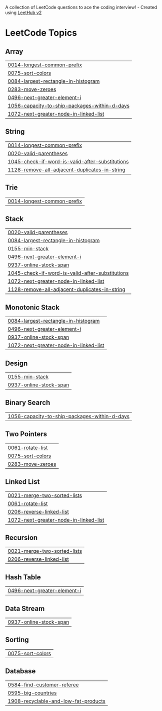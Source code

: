 A collection of LeetCode questions to ace the coding interview! - Created using [LeetHub v2](https://github.com/arunbhardwaj/LeetHub-2.0)
<!---LeetCode Topics Start-->
# LeetCode Topics
## Array
|  |
| ------- |
| [0014-longest-common-prefix](https://github.com/Shivamsingh7478/DSA/tree/master/0014-longest-common-prefix) |
| [0075-sort-colors](https://github.com/Shivamsingh7478/DSA/tree/master/0075-sort-colors) |
| [0084-largest-rectangle-in-histogram](https://github.com/Shivamsingh7478/DSA/tree/master/0084-largest-rectangle-in-histogram) |
| [0283-move-zeroes](https://github.com/Shivamsingh7478/DSA/tree/master/0283-move-zeroes) |
| [0496-next-greater-element-i](https://github.com/Shivamsingh7478/DSA/tree/master/0496-next-greater-element-i) |
| [1056-capacity-to-ship-packages-within-d-days](https://github.com/Shivamsingh7478/DSA/tree/master/1056-capacity-to-ship-packages-within-d-days) |
| [1072-next-greater-node-in-linked-list](https://github.com/Shivamsingh7478/DSA/tree/master/1072-next-greater-node-in-linked-list) |
## String
|  |
| ------- |
| [0014-longest-common-prefix](https://github.com/Shivamsingh7478/DSA/tree/master/0014-longest-common-prefix) |
| [0020-valid-parentheses](https://github.com/Shivamsingh7478/DSA/tree/master/0020-valid-parentheses) |
| [1045-check-if-word-is-valid-after-substitutions](https://github.com/Shivamsingh7478/DSA/tree/master/1045-check-if-word-is-valid-after-substitutions) |
| [1128-remove-all-adjacent-duplicates-in-string](https://github.com/Shivamsingh7478/DSA/tree/master/1128-remove-all-adjacent-duplicates-in-string) |
## Trie
|  |
| ------- |
| [0014-longest-common-prefix](https://github.com/Shivamsingh7478/DSA/tree/master/0014-longest-common-prefix) |
## Stack
|  |
| ------- |
| [0020-valid-parentheses](https://github.com/Shivamsingh7478/DSA/tree/master/0020-valid-parentheses) |
| [0084-largest-rectangle-in-histogram](https://github.com/Shivamsingh7478/DSA/tree/master/0084-largest-rectangle-in-histogram) |
| [0155-min-stack](https://github.com/Shivamsingh7478/DSA/tree/master/0155-min-stack) |
| [0496-next-greater-element-i](https://github.com/Shivamsingh7478/DSA/tree/master/0496-next-greater-element-i) |
| [0937-online-stock-span](https://github.com/Shivamsingh7478/DSA/tree/master/0937-online-stock-span) |
| [1045-check-if-word-is-valid-after-substitutions](https://github.com/Shivamsingh7478/DSA/tree/master/1045-check-if-word-is-valid-after-substitutions) |
| [1072-next-greater-node-in-linked-list](https://github.com/Shivamsingh7478/DSA/tree/master/1072-next-greater-node-in-linked-list) |
| [1128-remove-all-adjacent-duplicates-in-string](https://github.com/Shivamsingh7478/DSA/tree/master/1128-remove-all-adjacent-duplicates-in-string) |
## Monotonic Stack
|  |
| ------- |
| [0084-largest-rectangle-in-histogram](https://github.com/Shivamsingh7478/DSA/tree/master/0084-largest-rectangle-in-histogram) |
| [0496-next-greater-element-i](https://github.com/Shivamsingh7478/DSA/tree/master/0496-next-greater-element-i) |
| [0937-online-stock-span](https://github.com/Shivamsingh7478/DSA/tree/master/0937-online-stock-span) |
| [1072-next-greater-node-in-linked-list](https://github.com/Shivamsingh7478/DSA/tree/master/1072-next-greater-node-in-linked-list) |
## Design
|  |
| ------- |
| [0155-min-stack](https://github.com/Shivamsingh7478/DSA/tree/master/0155-min-stack) |
| [0937-online-stock-span](https://github.com/Shivamsingh7478/DSA/tree/master/0937-online-stock-span) |
## Binary Search
|  |
| ------- |
| [1056-capacity-to-ship-packages-within-d-days](https://github.com/Shivamsingh7478/DSA/tree/master/1056-capacity-to-ship-packages-within-d-days) |
## Two Pointers
|  |
| ------- |
| [0061-rotate-list](https://github.com/Shivamsingh7478/DSA/tree/master/0061-rotate-list) |
| [0075-sort-colors](https://github.com/Shivamsingh7478/DSA/tree/master/0075-sort-colors) |
| [0283-move-zeroes](https://github.com/Shivamsingh7478/DSA/tree/master/0283-move-zeroes) |
## Linked List
|  |
| ------- |
| [0021-merge-two-sorted-lists](https://github.com/Shivamsingh7478/DSA/tree/master/0021-merge-two-sorted-lists) |
| [0061-rotate-list](https://github.com/Shivamsingh7478/DSA/tree/master/0061-rotate-list) |
| [0206-reverse-linked-list](https://github.com/Shivamsingh7478/DSA/tree/master/0206-reverse-linked-list) |
| [1072-next-greater-node-in-linked-list](https://github.com/Shivamsingh7478/DSA/tree/master/1072-next-greater-node-in-linked-list) |
## Recursion
|  |
| ------- |
| [0021-merge-two-sorted-lists](https://github.com/Shivamsingh7478/DSA/tree/master/0021-merge-two-sorted-lists) |
| [0206-reverse-linked-list](https://github.com/Shivamsingh7478/DSA/tree/master/0206-reverse-linked-list) |
## Hash Table
|  |
| ------- |
| [0496-next-greater-element-i](https://github.com/Shivamsingh7478/DSA/tree/master/0496-next-greater-element-i) |
## Data Stream
|  |
| ------- |
| [0937-online-stock-span](https://github.com/Shivamsingh7478/DSA/tree/master/0937-online-stock-span) |
## Sorting
|  |
| ------- |
| [0075-sort-colors](https://github.com/Shivamsingh7478/DSA/tree/master/0075-sort-colors) |
## Database
|  |
| ------- |
| [0584-find-customer-referee](https://github.com/Shivamsingh7478/DSA/tree/master/0584-find-customer-referee) |
| [0595-big-countries](https://github.com/Shivamsingh7478/DSA/tree/master/0595-big-countries) |
| [1908-recyclable-and-low-fat-products](https://github.com/Shivamsingh7478/DSA/tree/master/1908-recyclable-and-low-fat-products) |
<!---LeetCode Topics End-->